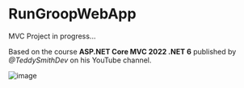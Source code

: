# RunGroopWebApp
MVC Project in progress...

Based on the course <b>ASP.NET Core MVC 2022 .NET 6</b> published by <i>@TeddySmithDev</i> on his YouTube channel.

![image](https://github.com/PintoDaniela/RunGroopWebApp/assets/102257752/2a202757-b7ed-4220-b247-334e2190b3df)


